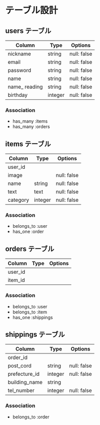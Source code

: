 # テーブル設計

## users テーブル

| Column        | Type    | Options     |
| ------------- | ------- | ----------- |
| nickname      | string  | null: false |
| email         | string  | null: false |
| password      | string  | null: false |
| name          | string  | null: false |
| name_ reading | string  | null: false |
| birthday      | integer | null: false |

### Association

- has_many :items
- has_many :orders

## items テーブル

| Column       | Type    | Options     |
| ------------ | ------- | ----------- |
| user_id      |         |             |
| image        |         | null: false |
| name         | string  | null: false |
| text         | text    | null: false |
| category     | integer | null: false |

### Association

- belongs_to :user
- has_one :order

## orders テーブル

| Column       | Type    | Options     |
| ------------ | ------- | ----------- |
| user_id      |         |             |
| item_id      |         |             |

### Association

- belongs_to :user
- belongs_to :item
- has_one :shippings

## shippings テーブル

| Column        | Type       | Options      |
| ------------- | ---------- | ------------ |
| order_id      |            |              |
| post_cord     | string     | null: false  |
| prefecture_id | integer    | null: false  |
| building_name | string     |              |
| tel_number    | integer    | null: false  |

### Association

- belongs_to :order